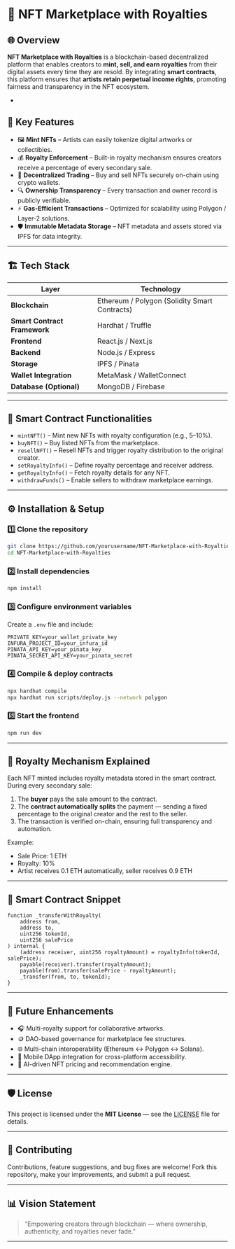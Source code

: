 # 🎨 NFT Marketplace with Royalties

## 🌐 Overview

**NFT Marketplace with Royalties** is a blockchain-based decentralized platform that enables creators to **mint, sell, and earn royalties** from their digital assets every time they are resold.
By integrating **smart contracts**, this platform ensures that **artists retain perpetual income rights**, promoting fairness and transparency in the NFT ecosystem.

-

## 🚀 Key Features

* 🖼️ **Mint NFTs** – Artists can easily tokenize digital artworks or collectibles.
* 💰 **Royalty Enforcement** – Built-in royalty mechanism ensures creators receive a percentage of every secondary sale.
* 🔗 **Decentralized Trading** – Buy and sell NFTs securely on-chain using crypto wallets.
* 🔍 **Ownership Transparency** – Every transaction and owner record is publicly verifiable.
* ⚡ **Gas-Efficient Transactions** – Optimized for scalability using Polygon / Layer-2 solutions.
* 🛡️ **Immutable Metadata Storage** – NFT metadata and assets stored via IPFS for data integrity.

---

## 🏗️ Tech Stack

| Layer                        | Technology                                    |
| ---------------------------- | --------------------------------------------- |
| **Blockchain**               | Ethereum / Polygon (Solidity Smart Contracts) |
| **Smart Contract Framework** | Hardhat / Truffle                             |
| **Frontend**                 | React.js / Next.js                            |
| **Backend**                  | Node.js / Express                             |
| **Storage**                  | IPFS / Pinata                                 |
| **Wallet Integration**       | MetaMask / WalletConnect                      |
| **Database (Optional)**      | MongoDB / Firebase                            |

---

## 🧩 Smart Contract Functionalities

* `mintNFT()` – Mint new NFTs with royalty configuration (e.g., 5–10%).
* `buyNFT()` – Buy listed NFTs from the marketplace.
* `resellNFT()` – Resell NFTs and trigger royalty distribution to the original creator.
* `setRoyaltyInfo()` – Define royalty percentage and receiver address.
* `getRoyaltyInfo()` – Fetch royalty details for any NFT.
* `withdrawFunds()` – Enable sellers to withdraw marketplace earnings.

---

## ⚙️ Installation & Setup

### 1️⃣ Clone the repository

```bash
git clone https://github.com/yourusername/NFT-Marketplace-with-Royalties.git
cd NFT-Marketplace-with-Royalties
```

### 2️⃣ Install dependencies

```bash
npm install
```

### 3️⃣ Configure environment variables

Create a `.env` file and include:

```
PRIVATE_KEY=your_wallet_private_key
INFURA_PROJECT_ID=your_infura_id
PINATA_API_KEY=your_pinata_key
PINATA_SECRET_API_KEY=your_pinata_secret
```

### 4️⃣ Compile & deploy contracts

```bash
npx hardhat compile
npx hardhat run scripts/deploy.js --network polygon
```

### 5️⃣ Start the frontend

```bash
npm run dev
```

---

## 🧠 Royalty Mechanism Explained

Each NFT minted includes royalty metadata stored in the smart contract.
During every secondary sale:

1. The **buyer** pays the sale amount to the contract.
2. The **contract automatically splits** the payment — sending a fixed percentage to the original creator and the rest to the seller.
3. The transaction is verified on-chain, ensuring full transparency and automation.

Example:

* Sale Price: 1 ETH
* Royalty: 10%
* Artist receives 0.1 ETH automatically, seller receives 0.9 ETH

---

## 🧩 Smart Contract Snippet

```solidity
function _transferWithRoyalty(
    address from,
    address to,
    uint256 tokenId,
    uint256 salePrice
) internal {
    (address receiver, uint256 royaltyAmount) = royaltyInfo(tokenId, salePrice);
    payable(receiver).transfer(royaltyAmount);
    payable(from).transfer(salePrice - royaltyAmount);
    _transfer(from, to, tokenId);
}
```

---

## 🔮 Future Enhancements

* 🎧 Multi-royalty support for collaborative artworks.
* 🪙 DAO-based governance for marketplace fee structures.
* 🌐 Multi-chain interoperability (Ethereum ↔ Polygon ↔ Solana).
* 📱 Mobile DApp integration for cross-platform accessibility.
* 🧠 AI-driven NFT pricing and recommendation engine.

---

## 🛡️ License

This project is licensed under the **MIT License** — see the [LICENSE](./LICENSE) file for details.

---

## 🤝 Contributing

Contributions, feature suggestions, and bug fixes are welcome!
Fork this repository, make your improvements, and submit a pull request.

---

## 📊 Vision Statement

> “Empowering creators through blockchain — where ownership, authenticity, and royalties never fade.”

---
